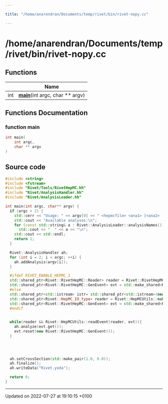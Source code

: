```yaml
---

title: "/home/anarendran/Documents/temp/rivet/bin/rivet-nopy.cc"

---
```


# /home/anarendran/Documents/temp/rivet/bin/rivet-nopy.cc



## Functions

|                | Name           |
| -------------- | -------------- |
| int | **[main](http://example.org/files/rivet-nopy_8cc/#function-main)**(int argc, char ** argv) |


## Functions Documentation

### function main

```cpp
int main(
    int argc,
    char ** argv
)
```




## Source code

```cpp
#include <string>
#include <fstream>
#include "Rivet/Tools/RivetHepMC.hh"
#include "Rivet/AnalysisHandler.hh"
#include "Rivet/AnalysisLoader.hh"

int main(int argc, char** argv) {
  if (argc < 2) {
    std::cerr << "Usage: " << argv[0] << " <hepmcfile> <ana1> [<ana2> ...]" << '\n';
    std::cout << "Available analyses:\n";
    for (const std::string& a : Rivet::AnalysisLoader::analysisNames())
      std::cout << "  " << a << "\n";
    std::cout << std::endl;
    return 1;
  }

  Rivet::AnalysisHandler ah;
  for (int i = 2; i < argc; ++i) {
    ah.addAnalysis(argv[i]);
  }

  #ifdef RIVET_ENABLE_HEPMC_3
  std::shared_ptr<Rivet::RivetHepMC::Reader> reader = Rivet::RivetHepMC::deduce_reader(argv[1]);
  std::shared_ptr<Rivet::RivetHepMC::GenEvent> evt = std::make_shared<Rivet::RivetHepMC::GenEvent>();
  #else
  std::shared_ptr<std::istream> istr= std::shared_ptr<std::istream>(new std::ifstream (argv[1], std::ios::in));
  std::shared_ptr<Rivet::HepMC_IO_type> reader = Rivet::HepMCUtils::makeReader(argv[1],istr);
  std::shared_ptr<Rivet::RivetHepMC::GenEvent> evt = std::make_shared<Rivet::RivetHepMC::GenEvent>();
  #endif

 
  while(reader && Rivet::HepMCUtils::readEvent(reader, evt)){
    ah.analyze(evt.get());
    evt.reset(new Rivet::RivetHepMC::GenEvent());
  }
  

  

  ah.setCrossSection(std::make_pair(1.0, 0.0));
  ah.finalize();
  ah.writeData("Rivet.yoda");

  return 0;
}
```


-------------------------------

Updated on 2022-07-27 at 19:10:15 +0100
